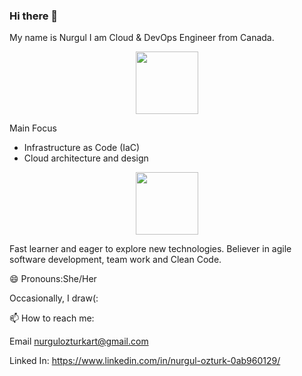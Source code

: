 ### Hi there 👋


My name is Nurgul I am Cloud & DevOps Engineer from Canada.

<div id="header" align="center">
  <img src="https://media.giphy.com/media/PCOoQbrTHg4IKQo3tH/giphy.gif" width="100"/>
</div>


                                                                               
Main Focus 
* Infrastructure as Code (IaC)
* Cloud architecture and design


<div id="header" align="center">
  <img src="https://media.giphy.com/media/1p4FBifKiROmgzlbHl/giphy.gif" width="100"/>
</div>



Fast learner and eager to explore new technologies.
Believer in agile software development, team work and Clean Code.

😄 Pronouns:She/Her

Occasionally, I draw(:

📫 How to reach me:


Email nurgulozturkart@gmail.com

Linked In: https://www.linkedin.com/in/nurgul-ozturk-0ab960129/






